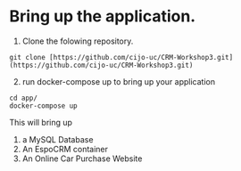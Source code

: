 # Bring up the application.

1. Clone the folowing repository.

```shell
git clone [https://github.com/cijo-uc/CRM-Workshop3.git](https://github.com/cijo-uc/CRM-Workshop3.git)
```

2. run docker-compose up to bring up your application

```shell
cd app/
docker-compose up
```

This will bring up

1. a MySQL Database
2. An EspoCRM container
3. An Online Car Purchase Website
